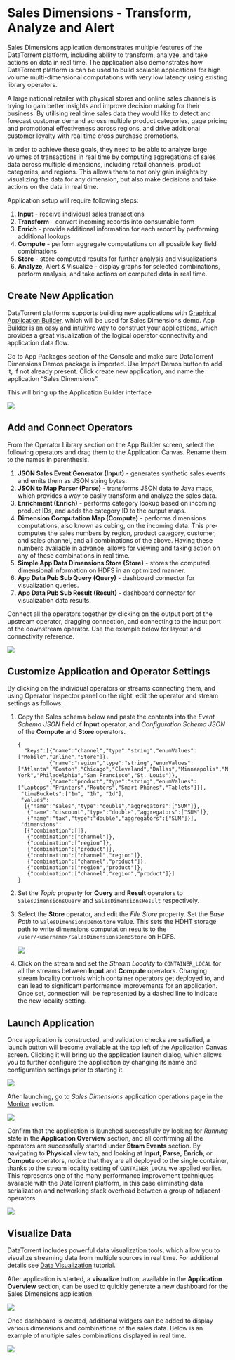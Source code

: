 Sales Dimensions - Transform, Analyze and Alert
===============================================

Sales Dimensions application demonstrates multiple features of the DataTorrent platform, including ability to transform, analyze, and take actions on data in real time.  The application also demonstrates how DataTorrent platform is can be used to build scalable applications for high volume multi-dimensional computations with very low latency using existing library operators.

A large national retailer with physical stores and online sales channels is trying to gain better insights and improve decision making for their business.  By utilising real time sales data they would like to detect and forecast customer demand across multiple product categories, gage pricing and promotional effectiveness across regions, and drive additional customer loyalty with real time cross purchase promotions.

In order to achieve these goals, they need to be able to analyze large volumes of transactions in real time by computing aggregations of sales data across multiple dimensions, including retail channels, product categories, and regions.  This allows them to not only gain insights by visualizing the data for any dimension, but also make decisions and take actions on the data in real time.

Application setup will require following steps:

1.  **Input** - receive individual sales transactions
2.  **Transform** - convert incoming records into consumable form
3.  **Enrich** - provide additional information for each record by performing additional lookups
4.  **Compute** - perform aggregate computations on all possible key field combinations
5.  **Store** - store computed results for further analysis and visualizations
6.  **Analyze**, Alert & Visualize - display graphs for selected combinations, perform analysis, and take actions on computed data in real time.

## Create New Application

DataTorrent platforms supports building new applications with [Graphical Application Builder](dtassemble.md), which will be used for Sales Dimensions demo.  App Builder is an easy and intuitive way to construct your applications, which provides a great visualization of the logical operator connectivity and application data flow.

Go to App Packages section of the Console and make sure DataTorrent Dimensions Demos package is imported.  Use Import Demos button to add it, if not already present.
Click create new application, and name the application “Sales Dimensions”.

This will bring up the Application Builder interface

![](images/create_sales_app/image00.png)



## Add and Connect Operators

From the Operator Library section on the App Builder screen, select the following operators and drag them to the Application Canvas.  Rename them to the names in parenthesis.

1.  **JSON Sales Event Generator (Input)** - generates synthetic sales events and emits them as JSON string bytes.
2.  **JSON to Map Parser (Parse)** - transforms JSON data to Java maps, which provides a way to easily transform and analyze the sales data.
3.  **Enrichment (Enrich)** - performs category lookup based on incoming product IDs, and adds the category ID to the output maps.
4.  **Dimension Computation Map (Compute)** -  performs dimensions computations, also known as cubing, on the incoming data.  This pre-computes the sales numbers by region, product category, customer, and sales channel, and all combinations of the above.  Having these numbers available in advance, allows for viewing and taking action on any of these combinations in real time.
5.  **Simple App Data Dimensions Store (Store)** - stores the computed dimensional information on HDFS in an optimized manner.
6.  **App Data Pub Sub Query (Query)** - dashboard connector for visualization queries.
7.  **App Data Pub Sub Result (Result)** - dashboard connector for visualization data results.

Connect all the operators together by clicking on the output port of the upstream operator, dragging connection, and connecting to the input port of the downstream operator.  Use the example below for layout and connectivity reference.

![](images/create_sales_app/image01.png)

## Customize Application and Operator Settings

By clicking on the individual operators or streams connecting them, and using Operator Inspector panel on the right, edit the operator and stream settings as follows:

1.  Copy the Sales schema below and paste the contents into the *Event Schema JSON* field of **Input** operator, and *Configuration Schema JSON* of the **Compute** and **Store** operators.

        {
          "keys":[{"name":"channel","type":"string","enumValues":["Mobile","Online","Store"]},
                  {"name":"region","type":"string","enumValues":["Atlanta","Boston","Chicago","Cleveland","Dallas","Minneapolis","New York","Philadelphia","San Francisco","St. Louis"]},
                  {"name":"product","type":"string","enumValues":["Laptops","Printers","Routers","Smart Phones","Tablets"]}],
         "timeBuckets":["1m", "1h", "1d"],
         "values":
          [{"name":"sales","type":"double","aggregators":["SUM"]},
           {"name":"discount","type":"double","aggregators":["SUM"]},
           {"name":"tax","type":"double","aggregators":["SUM"]}],
         "dimensions":
          [{"combination":[]},
           {"combination":["channel"]},
           {"combination":["region"]},
           {"combination":["product"]},
           {"combination":["channel","region"]},
           {"combination":["channel","product"]},
           {"combination":["region","product"]},
           {"combination":["channel","region","product"]}]
        }

2.  Set the *Topic* property for **Query** and **Result** operators to ```SalesDimensionsQuery``` and ```SalesDimensionsResult``` respectively.
3.  Select the **Store** operator, and edit the *File Store* property.  Set the *Base Path* to ```SalesDimensionsDemoStore``` value.  This sets the HDHT storage path to write dimensions computation results to the ```/user/<username>/SalesDimensionsDemoStore``` on HDFS.

    ![](images/create_sales_app/image05.png)

4.  Click on the stream and set the *Stream Locality* to ```CONTAINER_LOCAL``` for all the streams between **Input** and **Compute** operators.  Changing stream locality controls which container operators get deployed to, and can lead to significant performance improvements for an application.  Once set, connection will be represented by a dashed line to indicate the new locality setting.


## Launch Application

Once application is constructed, and validation checks are satisfied, a launch button will become available at the top left of the Application Canvas screen.  Clicking it will bring up the application launch dialog, which allows you to further configure the application by changing its name and configuration settings prior to starting it. 

![](images/create_sales_app/image04.png)

After launching, go to *Sales Dimensions* application operations page in the [Monitor](/#/ops) section.

![](images/create_sales_app/image06.png)

Confirm that the application is launched successfully by looking for *Running* state in the **Application Overview** section, and all confirming all the operators are successfully started under **Stram Events** section.  By navigating to **Physical** view tab, and looking at **Input**, **Parse**, **Enrich**, or **Compute** operators, notice that they are all deployed to the single container, thanks to the stream locality setting of ```CONTAINER_LOCAL``` we applied earlier.  This represents one of the many performance improvement techniques available with the DataTorrent platform, in this case eliminating data serialization and networking stack overhead between a group of adjacent operators.

![](images/create_sales_app/image07.png)


## Visualize Data

DataTorrent includes powerful data visualization tools, which allow you to visualize streaming data from multiple sources in real time.  For additional details see [Data Visualization](dtdashboard.md) tutorial.

After application is started, a **visualize** button, available in the **Application Overview** section, can be used to quickly generate a new dashboard for the Sales Dimensions application.

![](images/create_sales_app/image02.png)

Once dashboard is created, additional widgets can be added to display various dimensions and combinations of the sales data.  Below is an example of multiple sales combinations displayed in real time.

![](images/create_sales_app/image03.png)




